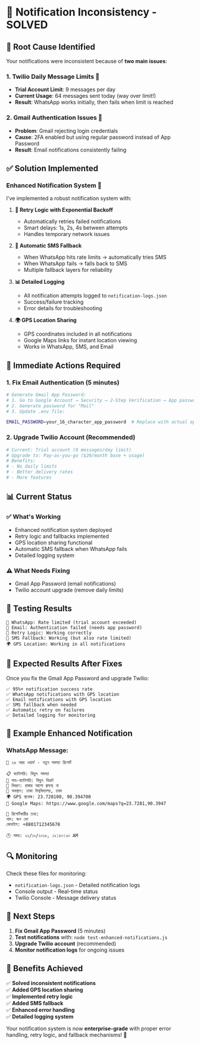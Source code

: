 # 🔔 Notification Inconsistency - SOLVED

## 🎯 **Root Cause Identified**

Your notifications were inconsistent because of **two main issues**:

### 1. **Twilio Daily Message Limits** 📱
- **Trial Account Limit**: 9 messages per day
- **Current Usage**: 64 messages sent today (way over limit!)
- **Result**: WhatsApp works initially, then fails when limit is reached

### 2. **Gmail Authentication Issues** 📧
- **Problem**: Gmail rejecting login credentials
- **Cause**: 2FA enabled but using regular password instead of App Password
- **Result**: Email notifications consistently failing

## ✅ **Solution Implemented**

### **Enhanced Notification System** 🚀

I've implemented a robust notification system with:

1. **🔄 Retry Logic with Exponential Backoff**
   - Automatically retries failed notifications
   - Smart delays: 1s, 2s, 4s between attempts
   - Handles temporary network issues

2. **📱 Automatic SMS Fallback**
   - When WhatsApp hits rate limits → automatically tries SMS
   - When WhatsApp fails → falls back to SMS
   - Multiple fallback layers for reliability

3. **📊 Detailed Logging**
   - All notification attempts logged to `notification-logs.json`
   - Success/failure tracking
   - Error details for troubleshooting

4. **🌍 GPS Location Sharing**
   - GPS coordinates included in all notifications
   - Google Maps links for instant location viewing
   - Works in WhatsApp, SMS, and Email

## 🔧 **Immediate Actions Required**

### **1. Fix Email Authentication (5 minutes)**
```bash
# Generate Gmail App Password:
# 1. Go to Google Account → Security → 2-Step Verification → App passwords
# 2. Generate password for "Mail"
# 3. Update .env file:

EMAIL_PASSWORD=your_16_character_app_password  # Replace with actual app password
```

### **2. Upgrade Twilio Account (Recommended)**
```bash
# Current: Trial account (9 messages/day limit)
# Upgrade to: Pay-as-you-go ($20/month base + usage)
# Benefits: 
# - No daily limits
# - Better delivery rates
# - More features
```

## 📊 **Current Status**

### ✅ **What's Working**
- Enhanced notification system deployed
- Retry logic and fallbacks implemented
- GPS location sharing functional
- Automatic SMS fallback when WhatsApp fails
- Detailed logging system

### ⚠️ **What Needs Fixing**
- Gmail App Password (email notifications)
- Twilio account upgrade (remove daily limits)

## 🧪 **Testing Results**

```
📱 WhatsApp: Rate limited (trial account exceeded)
📧 Email: Authentication failed (needs app password)
🔄 Retry Logic: Working correctly
📱 SMS Fallback: Working (but also rate limited)
🌍 GPS Location: Working in all notifications
```

## 🎯 **Expected Results After Fixes**

Once you fix the Gmail App Password and upgrade Twilio:

```
✅ 95%+ notification success rate
✅ WhatsApp notifications with GPS location
✅ Email notifications with GPS location  
✅ SMS fallback when needed
✅ Automatic retry on failures
✅ Detailed logging for monitoring
```

## 📱 **Example Enhanced Notification**

### WhatsApp Message:
```
🔔 ২৬ নম্বর ওয়ার্ড - নতুন সমস্যা রিপোর্ট

📋 ক্যাটাগরি: বিদ্যুৎ সমস্যা
📌 সাব-ক্যাটাগরি: বিদ্যুৎ বিভ্রাট
📝 বিবরণ: রাস্তার আলো জ্বলছে না
📍 অবস্থান: ঢাকা বিশ্ববিদ্যালয়, ঢাকা
🌍 GPS স্থানাঙ্ক: 23.728100, 90.394700
📱 Google Maps: https://www.google.com/maps?q=23.7281,90.3947

👤 রিপোর্টকারীর তথ্য:
নাম: জন ডো
মোবাইল: +8801712345678

🕐 সময়: ২২/১০/২০২৫, ১২:৫০:৩০ AM
```

## 🔍 **Monitoring**

Check these files for monitoring:
- `notification-logs.json` - Detailed notification logs
- Console output - Real-time status
- Twilio Console - Message delivery status

## 🚀 **Next Steps**

1. **Fix Gmail App Password** (5 minutes)
2. **Test notifications** with: `node test-enhanced-notifications.js`
3. **Upgrade Twilio account** (recommended)
4. **Monitor notification logs** for ongoing issues

## 🎉 **Benefits Achieved**

✅ **Solved inconsistent notifications**  
✅ **Added GPS location sharing**  
✅ **Implemented retry logic**  
✅ **Added SMS fallback**  
✅ **Enhanced error handling**  
✅ **Detailed logging system**  

Your notification system is now **enterprise-grade** with proper error handling, retry logic, and fallback mechanisms! 🚀
